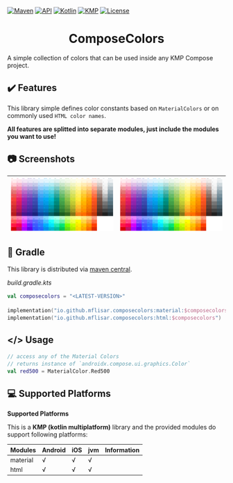 [![Maven](https://img.shields.io/maven-central/v/io.github.mflisar.composecolors/core?style=for-the-badge&color=blue)](https://central.sonatype.com/namespace/io.github.mflisar.composecolors)
[![API](https://img.shields.io/badge/api-21%2B-brightgreen.svg?style=for-the-badge)](https://android-arsenal.com/api?level=21)
[![Kotlin](https://img.shields.io/github/languages/top/mflisar/kotpreferences.svg?style=for-the-badge&color=blueviolet)](https://kotlinlang.org/)
[![KMP](https://img.shields.io/badge/Kotlin_Multiplatform-blue?style=for-the-badge&label=Kotlin)](https://kotlinlang.org/docs/multiplatform.html)
[![License](https://img.shields.io/github/license/MFlisar/ComposeColors?style=for-the-badge)](LICENSE)

<h1 align="center">ComposeColors</h1>

A simple collection of colors that can be used inside any KMP Compose project.

## :heavy_check_mark: Features

This library simple defines color constants based on `MaterialColors` or on commonly used `HTML color names`.

**All features are splitted into separate modules, just include the modules you want to use!**

## :camera: Screenshots

| ![Demo](screenshots/material-colors.png "Material Colors") | ![Demo](screenshots/material-colors.png "HTML Colors") |
|:----------------------------------------------------------:|:------------------------------------------------------:|

## :elephant: Gradle

This library is distributed via [maven central](https://central.sonatype.com/).

*build.gradle.kts*

```kts
val composecolors = "<LATEST-VERSION>"

implementation("io.github.mflisar.composecolors:material:$composecolors")
implementation("io.github.mflisar.composecolors:html:$composecolors")
```

## </> Usage

```kotlin
// access any of the Material Colors
// returns instance of `androidx.compose.ui.graphics.Color`
val red500 = MaterialColor.Red500
```

## :computer: Supported Platforms

**Supported Platforms**

This is a **KMP (kotlin multiplatform)** library and the provided modules do support following platforms:

| Modules                 | Android | iOS | jvm | Information |
|:------------------------|---------|-----|-----|-------------|
| material                | √       | √   | √   |             |
| html                    | √       | √   | √   |             |